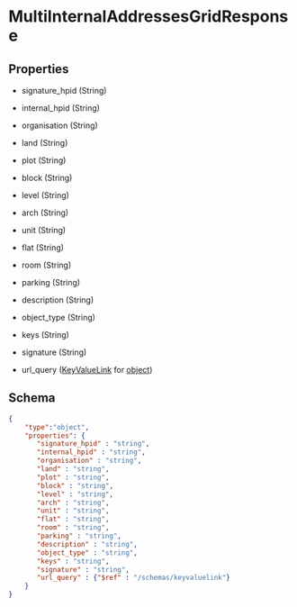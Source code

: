 # MultiInternalAddressesGridResponse
## Properties
- signature_hpid (String)

   
- internal_hpid (String)

   
- organisation (String)

   
- land (String)

   
- plot (String)

   
- block (String)

   
- level (String)

   
- arch (String)

   
- unit (String)

   
- flat (String)

   
- room (String)

   
- parking (String)

   
- description (String)

   
- object_type (String)

   
- keys (String)

   
- signature (String)

   
- url_query ([KeyValueLink](KeyValueLink.md) for [object](object.md))

   

## Schema
```json
{
    "type":"object",
    "properties": {
       "signature_hpid" : "string",
       "internal_hpid" : "string",
       "organisation" : "string",
       "land" : "string",
       "plot" : "string",
       "block" : "string",
       "level" : "string",
       "arch" : "string",
       "unit" : "string",
       "flat" : "string",
       "room" : "string",
       "parking" : "string",
       "description" : "string",
       "object_type" : "string",
       "keys" : "string",
       "signature" : "string",
       "url_query" : {"$ref" : "/schemas/keyvaluelink"}
    }
}
```

